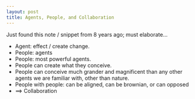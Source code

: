 ```yaml
---
layout: post
title: Agents, People, and Collaboration
---
```


Just found this note / snippet from 8 years ago; must elaborate... 

* Agent: effect / create change.
* People: agents
* People: most powerful agents.
* People can create what they conceive.
* People can conceive much grander and magnificent than any other agents we are familiar with, other than nature.
* People with people: can be aligned, can be brownian, or can opposed
* ==> Collaboration
